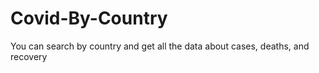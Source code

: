 # Covid-By-Country
You can search by country and get all the data about cases, deaths, and recovery
